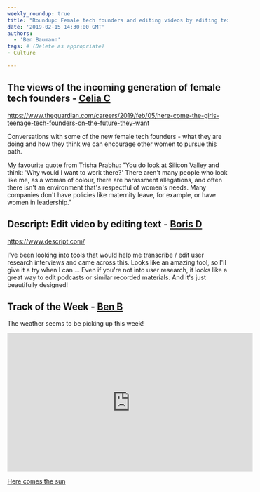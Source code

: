 ```yaml
---
weekly_roundup: true
title: "Roundup: Female tech founders and editing videos by editing text"
date: '2019-02-15 14:30:00 GMT'
authors:
  - 'Ben Baumann'
tags: # (Delete as appropriate)
- Culture

---
```


## The views of the incoming generation of female tech founders - [Celia C](/team#celia-collins)

https://www.theguardian.com/careers/2019/feb/05/here-come-the-girls-teenage-tech-founders-on-the-future-they-want

Conversations with some of the new female tech founders - what they are doing and how they think we can encourage other women to pursue this path.

My favourite quote from Trisha Prabhu: "You do look at Silicon Valley and think: 'Why would I want to work there?' There aren't many people who look like me, as a woman of colour, there are harassment allegations, and often there isn't an environment that's respectful of women's needs. Many companies don't have policies like maternity leave, for example, or have women in leadership."

## Descript: Edit video by editing text - [Boris D](/team#boris-divjak)

https://www.descript.com/

I've been looking into tools that would help me transcribe / edit user research interviews and came across this. Looks like an amazing tool, so I'll give it a try when I can ... Even if you're not into user research, it looks like a great way to edit podcasts or similar recorded materials. And it's just beautifully designed!

## Track of the Week - [Ben B](/team#ben-baumann)

The weather seems to be picking up this week!

<iframe width="560" height="315" src="https://www.youtube.com/embed/xUNqsfFUwhY" frameborder="0" allow="accelerometer; autoplay; encrypted-media; gyroscope; picture-in-picture" allowfullscreen></iframe>

[Here comes the sun](https://www.youtube.com/watch?v=xUNqsfFUwhY)
